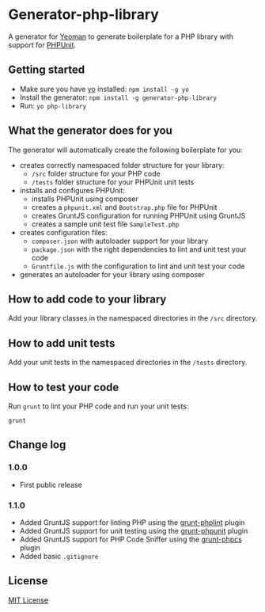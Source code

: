 # Generator-php-library

A generator for [Yeoman](http://yeoman.io) to generate boilerplate for a PHP library with support for [PHPUnit](http://phpunit.de).

## Getting started
- Make sure you have [yo](https://github.com/yeoman/yo) installed:
    `npm install -g yo`
- Install the generator: `npm install -g generator-php-library`
- Run: `yo php-library`

## What the generator does for you
The generator will automatically create the following boilerplate for you:

- creates correctly namespaced folder structure for your library:
    - `/src` folder structure for your PHP code
    - `/tests` folder structure for your PHPUnit unit tests
- installs and configures PHPUnit:
    - installs PHPUnit using composer
    - creates a `phpunit.xml` and `Bootstrap.php` file for PHPUnit
    - creates GruntJS configuration for running PHPUnit using GruntJS
    - creates a sample unit test file `SampleTest.php`
- creates configuration files:
    - `composer.json` with autoloader support for your library
    - `package.json` with the right dependencies to lint and unit test your code
    - `Gruntfile.js` with the configuration to lint and unit test your code
- generates an autoloader for your library using composer

## How to add code to your library

Add your library classes in the namespaced directories in the `/src` directory.

## How to add unit tests

Add your unit tests in the namespaced directories in the `/tests` directory.

## How to test your code

Run `grunt` to lint your PHP code and run your unit tests:

    grunt

## Change log

### 1.0.0

- First public release

### 1.1.0

- Added GruntJS support for linting PHP using the [grunt-phplint](https://github.com/jgable/grunt-phplint) plugin
- Added GruntJS support for unit testing using the [grunt-phpunit](https://github.com/SaschaGalley/grunt-phpunit) plugin
- Added GruntJS support for PHP Code Sniffer using the [grunt-phpcs](https://github.com/SaschaGalley/grunt-phpcs) plugin
- Added basic `.gitignore`

## License
[MIT License](http://en.wikipedia.org/wiki/MIT_License)
